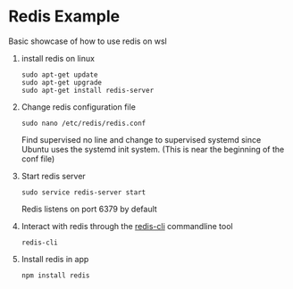 # Redis Example

Basic showcase of how to use redis on wsl

1. install redis on linux

   ```
   sudo apt-get update
   sudo apt-get upgrade
   sudo apt-get install redis-server
   ```

2. Change redis configuration file

   ```
   sudo nano /etc/redis/redis.conf
   ```

   Find supervised no line and change to supervised systemd since Ubuntu uses the systemd init system.
   (This is near the beginning of the conf file)

3. Start redis server

   ```
   sudo service redis-server start
   ```

   Redis listens on port 6379 by default

4. Interact with redis through the [redis-cli](https://redis.io/docs/manual/cli) commandline tool

   ```
   redis-cli
   ```

5. Install redis in app
   ```
   npm install redis
   ```
